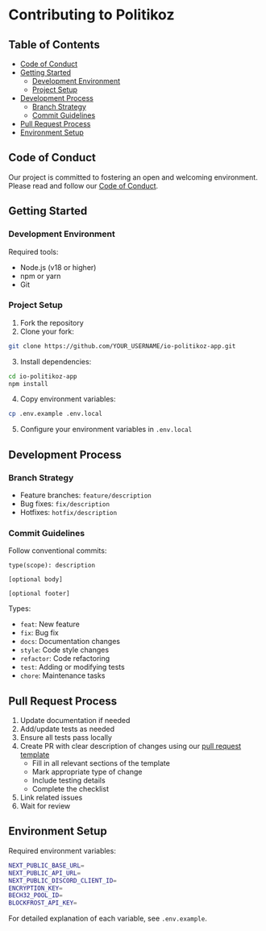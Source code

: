 # Contributing to Politikoz

## Table of Contents
- [Code of Conduct](#code-of-conduct)
- [Getting Started](#getting-started)
  - [Development Environment](#development-environment)
  - [Project Setup](#project-setup)
- [Development Process](#development-process)
  - [Branch Strategy](#branch-strategy)
  - [Commit Guidelines](#commit-guidelines)
- [Pull Request Process](#pull-request-process)
- [Environment Setup](#environment-setup)

## Code of Conduct
Our project is committed to fostering an open and welcoming environment. Please read and follow our [Code of Conduct](CODE_OF_CONDUCT.md).

## Getting Started

### Development Environment
Required tools:
- Node.js (v18 or higher)
- npm or yarn
- Git

### Project Setup
1. Fork the repository
2. Clone your fork:
```bash
git clone https://github.com/YOUR_USERNAME/io-politikoz-app.git
```
3. Install dependencies:
```bash
cd io-politikoz-app
npm install
```
4. Copy environment variables:
```bash
cp .env.example .env.local
```
5. Configure your environment variables in `.env.local`

## Development Process

### Branch Strategy
- Feature branches: `feature/description`
- Bug fixes: `fix/description`
- Hotfixes: `hotfix/description`

### Commit Guidelines
Follow conventional commits:
```
type(scope): description

[optional body]

[optional footer]
```

Types:
- `feat`: New feature
- `fix`: Bug fix
- `docs`: Documentation changes
- `style`: Code style changes
- `refactor`: Code refactoring
- `test`: Adding or modifying tests
- `chore`: Maintenance tasks

## Pull Request Process
1. Update documentation if needed
2. Add/update tests as needed
3. Ensure all tests pass locally
4. Create PR with clear description of changes using our [pull request template](.github/pull_request_template.md)
   - Fill in all relevant sections of the template
   - Mark appropriate type of change
   - Include testing details
   - Complete the checklist
5. Link related issues
6. Wait for review

## Environment Setup
Required environment variables:
```bash
NEXT_PUBLIC_BASE_URL=
NEXT_PUBLIC_API_URL=
NEXT_PUBLIC_DISCORD_CLIENT_ID=
ENCRYPTION_KEY=
BECH32_POOL_ID=
BLOCKFROST_API_KEY=
```

For detailed explanation of each variable, see `.env.example`.